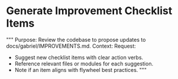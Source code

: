 # Generate Improvement Checklist Items

"""
Purpose:
  Review the codebase to propose updates to docs/gabriel/IMPROVEMENTS.md.
Context:
  <insert file tree or code excerpts>
Request:
  - Suggest new checklist items with clear action verbs.
  - Reference relevant files or modules for each suggestion.
  - Note if an item aligns with flywheel best practices.
"""
